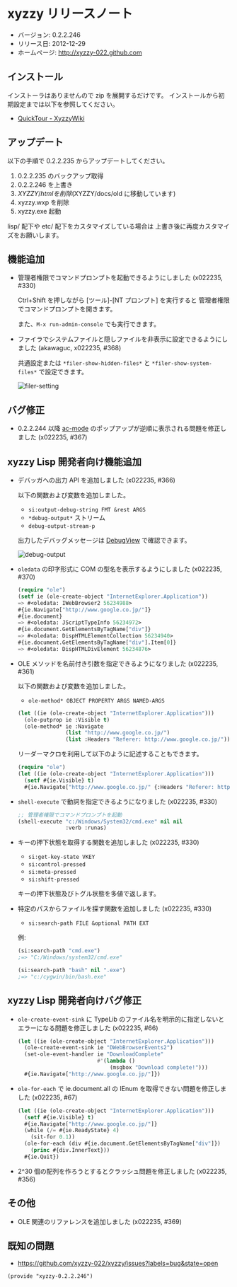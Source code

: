 xyzzy リリースノート
====================

  * バージョン: 0.2.2.246
  * リリース日: 2012-12-29
  * ホームページ: <http://xyzzy-022.github.com>


インストール
------------

インストーラはありませんので zip を展開するだけです。
インストールから初期設定までは以下を参照してください。

  * [QuickTour - XyzzyWiki]


アップデート
------------

以下の手順で 0.2.2.235 からアップデートしてください。

  1. 0.2.2.235 のバックアップ取得
  2. 0.2.2.246 を上書き
  3. $XYZZY/html を削除 ($XYZZY/docs/old に移動しています)
  4. xyzzy.wxp を削除
  5. xyzzy.exe 起動

lisp/ 配下や etc/ 配下をカスタマイズしている場合は
上書き後に再度カスタマイズをお願いします。


機能追加
--------

  * 管理者権限でコマンドプロンプトを起動できるようにしました (x022235, #330)

    Ctrl+Shift を押しながら [ツール]-[NT プロンプト] を実行すると
    管理者権限でコマンドプロンプトを開きます。

    また、`M-x run-admin-console` でも実行できます。

  * ファイラでシステムファイルと隠しファイルを非表示に設定できるようにしました (akawaguc, x022235, #368)

    共通設定または `*filer-show-hidden-files*` と `*filer-show-system-files*` で設定できます。

    ![filer-setting]

バグ修正
--------

  * 0.2.2.244 以降 [ac-mode] のポップアップが逆順に表示される問題を修正しました (x022235, #367)

xyzzy Lisp 開発者向け機能追加
-----------------------------

  * デバッガへの出力 API を追加しました (x022235, #366)

    以下の関数および変数を追加しました。

    * `si:output-debug-string FMT &rest ARGS`
    * `*debug-output*` ストリーム
    * `debug-output-stream-p`

    出力したデバッグメッセージは [DebugView] で確認できます。

    ![debug-output]

  * `oledata` の印字形式に COM の型名を表示するようにしました (x022235, #370)

    ```lisp
    (require "ole")
    (setf ie (ole-create-object "InternetExplorer.Application"))
    => #<oledata: IWebBrowser2 56234988>
    #{ie.Navigate["http://www.google.co.jp/"]}
    #{ie.document}
    => #<oledata: JScriptTypeInfo 56234972>
    #{ie.document.GetElementsByTagName["div"]}
    => #<oledata: DispHTMLElementCollection 56234940>
    #{ie.document.GetElementsByTagName["div"].Item[0]}
    => #<oledata: DispHTMLDivElement 56234876>
    ```

  * OLE メソッドを名前付き引数を指定できるようになりました (x022235, #361)

    以下の関数および変数を追加しました。

    * `ole-method* OBJECT PROPERTY ARGS NAMED-ARGS`

    ```lisp
    (let ((ie (ole-create-object "InternetExplorer.Application")))
      (ole-putprop ie :Visible t)
      (ole-method* ie :Navigate
                   (list "http://www.google.co.jp/")
                   (list :Headers "Referer: http://www.google.co.jp/")))
    ```

    リーダーマクロを利用して以下のように記述することもできます。

    ```lisp
    (require "ole")
    (let ((ie (ole-create-object "InternetExplorer.Application")))
      (setf #{ie.Visible} t)
      #{ie.Navigate["http://www.google.co.jp/" {:Headers "Referer: http://www.google.co.jp/"}]})
    ```

  * `shell-execute` で動詞を指定できるようになりました (x022235, #330)

    ```lisp
    ;; 管理者権限でコマンドプロンプトを起動
    (shell-execute "c:/Windows/System32/cmd.exe" nil nil
                   :verb :runas)
    ```

  * キーの押下状態を取得する関数を追加しました (x022235, #330)

    * `si:get-key-state VKEY`
    * `si:control-pressed`
    * `si:meta-pressed`
    * `si:shift-pressed`

    キーの押下状態及びトグル状態を多値で返します。

  * 特定のパスからファイルを探す関数を追加しました (x022235, #330)

    * `si:search-path FILE &optional PATH EXT`

    例:

    ```lisp
    (si:search-path "cmd.exe")
    ;=> "C:/Windows/system32/cmd.exe"

    (si:search-path "bash" nil ".exe")
    ;=> "c:/cygwin/bin/bash.exe"
    ```

xyzzy Lisp 開発者向けバグ修正
-----------------------------

  * `ole-create-event-sink` に TypeLib のファイル名を明示的に指定しないとエラーになる問題を修正しました (x022235, #66)

    ```lisp
    (let ((ie (ole-create-object "InternetExplorer.Application")))
      (ole-create-event-sink ie "DWebBrowserEvents2")
      (set-ole-event-handler ie "DownloadComplete"
                             #'(lambda ()
                                 (msgbox "Download complete!")))
      #{ie.Navigate["http://www.google.co.jp/"]})
    ```

  * `ole-for-each` で ie.document.all の IEnum を取得できない問題を修正しました (x022235, #67)

    ```lisp
    (let ((ie (ole-create-object "InternetExplorer.Application")))
      (setf #{ie.Visible} t)
      #{ie.Navigate["http://www.google.co.jp/"]}
      (while (/= #{ie.ReadyState} 4)
        (sit-for 0.1))
      (ole-for-each (div #{ie.document.GetElementsByTagName["div"]})
        (princ #{div.InnerText}))
      #{ie.Quit})
    ```

  * 2^30 個の配列を作ろうとするとクラッシュ問題を修正しました (x022235, #356)

その他
------

  * OLE 関連のリファレンスを追加しました (x022235, #369)

既知の問題
----------

  * <https://github.com/xyzzy-022/xyzzy/issues?labels=bug&state=open>


`(provide "xyzzy-0.2.2.246")`

  [QuickTour - XyzzyWiki]: http://xyzzy.s53.xrea.com/wiki/index.php?QuickTour
  [ac-mode]: http://white.s151.xrea.com/wiki/index.php?script%2Fac-mode
  [filer-setting]: https://f.cloud.github.com/assets/1522408/34233/2f998aac-5107-11e2-8452-409b0467a0b2.png
  [debug-output]: https://f.cloud.github.com/assets/1522408/34249/4fe0a358-5108-11e2-9b8d-aee4e49f290e.png
  [DebugView]: http://technet.microsoft.com/ja-jp/sysinternals/bb896647.aspx
